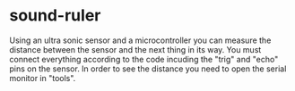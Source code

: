 # sound-ruler
Using an ultra sonic sensor and a microcontroller you can measure the distance between the sensor and the next thing in its way. You must connect everything according to the code incuding the "trig" and "echo" pins on the sensor. In order to see the distance you need to open the serial monitor in "tools".
